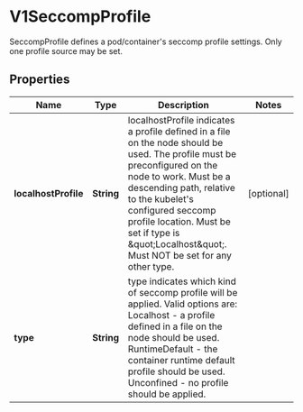 

# V1SeccompProfile

SeccompProfile defines a pod/container's seccomp profile settings. Only one profile source may be set.

## Properties

| Name | Type | Description | Notes |
|------------ | ------------- | ------------- | -------------|
|**localhostProfile** | **String** | localhostProfile indicates a profile defined in a file on the node should be used. The profile must be preconfigured on the node to work. Must be a descending path, relative to the kubelet&#39;s configured seccomp profile location. Must be set if type is \&quot;Localhost\&quot;. Must NOT be set for any other type. |  [optional] |
|**type** | **String** | type indicates which kind of seccomp profile will be applied. Valid options are:  Localhost - a profile defined in a file on the node should be used. RuntimeDefault - the container runtime default profile should be used. Unconfined - no profile should be applied. |  |



